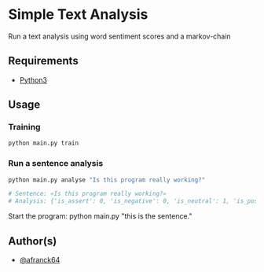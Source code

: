 # Simple Text Analysis
Run a text analysis using word sentiment scores and a markov-chain

## Requirements
- [Python3](https://www.python.org/downloads/)

## Usage
### Training
```bash
python main.py train
```

### Run a sentence analysis
```bash
python main.py analyse "Is this program really working?"

# Sentence: «Is this program really working?»
# Analysis: {'is_assert': 0, 'is_negative': 0, 'is_neutral': 1, 'is_positive': 0, 'is_question': 1, 'is_request': 1, 'object': '', 'object_is_human': 0, 'subject': 'this', 'subject_is_human': 0, 'verb': 'Is'}
```

Start the program:
python main.py "this is the sentence."

## Author(s)
- [@afranck64](https://github.com/afranck)